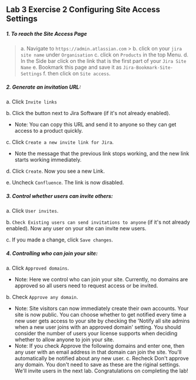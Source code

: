 ## Lab 3 Exercise 2 Configuring Site Access Settings 
##### 1. To reach the Site Access Page
> a. Navigate to `https://admin.atlassian.com` > b. click on your `jira site name` under `Organisation`
> c. click on `Products` in the top Menu. 
> d. In the Side bar click on the link that is the first part of your `Jira Site Name` 
> e. Bookmark this page and save it as `Jira-Bookmark-Site-Settings`
> f. then click on `Site access`. 


##### 2. Generate an invitation URL:
a. Click `Invite links`
 
b. Click the button next to Jira Software (if it's not already enabled). 
 * Note: You can copy this URL and send it to anyone so they can get access to a product quickly. 

 c. Click `Create a new invite link for Jira`. 
 * Note the message that the previous link stops working, and the new link starts working immediately. 

 d. Click `Create`. Now you see a new Link. 

 e. Uncheck `Confluence`. The link is now disabled. 


##### 3. Control whether users can invite others: 
 a. Click `User invites`.
 
 b. `Check Existing users can send invitations to anyone` (if it's not already enabled). 
Now any user on your site can invite new users.
 
 c. If you made a change, click `Save changes`. 
##### 4. Controlling who can join your site: 
a. Click `Approved domains`. 
* Note: Here we control who can join your site. Currently, no domains are 
approved so all users need to request access or be invited. 

 b. Check `Approve any domain`.
 * Note: Site visitors can now immediately create their own accounts. Your site is now public. You can choose whether to get notified every time a new user gets access to your site by checking the 'Notify all site admins when a new user joins with an approved domain' setting. You should consider the number of users your license supports when deciding whether to allow anyone to join your site. 
 * Note: If you check Approve the following domains and enter one, then any user with an email address in that domain can join the site. You'll automatically be notified about any new user. 
c. Recheck Don't approve any domain. You don't need to save as these are the riginal settings. We'll invite users in the next lab. 
Congratulations on completing the lab! 
